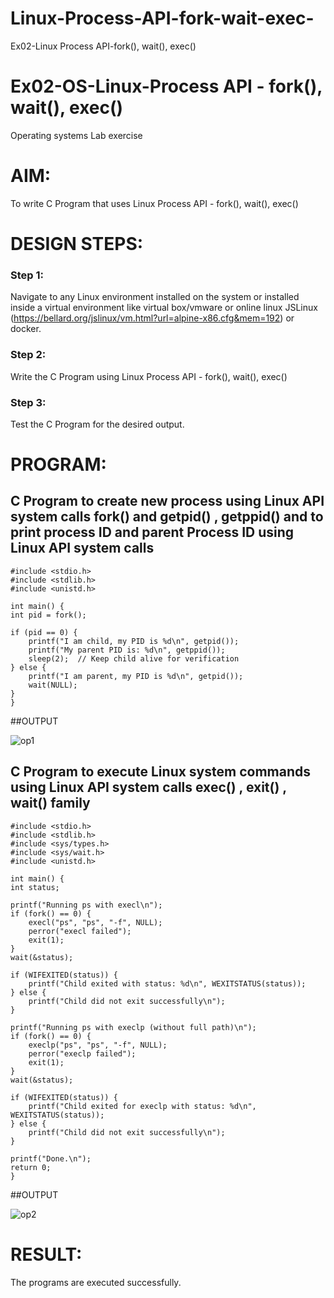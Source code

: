 # Linux-Process-API-fork-wait-exec-
Ex02-Linux Process API-fork(), wait(), exec()
# Ex02-OS-Linux-Process API - fork(), wait(), exec()
Operating systems Lab exercise


# AIM:
To write C Program that uses Linux Process API - fork(), wait(), exec()

# DESIGN STEPS:

### Step 1:

Navigate to any Linux environment installed on the system or installed inside a virtual environment like virtual box/vmware or online linux JSLinux (https://bellard.org/jslinux/vm.html?url=alpine-x86.cfg&mem=192) or docker.

### Step 2:

Write the C Program using Linux Process API - fork(), wait(), exec()

### Step 3:

Test the C Program for the desired output. 

# PROGRAM:

## C Program to create new process using Linux API system calls fork() and getpid() , getppid() and to print process ID and parent Process ID using Linux API system calls

```
#include <stdio.h>
#include <stdlib.h>
#include <unistd.h>

int main() {
int pid = fork();

if (pid == 0) { 
    printf("I am child, my PID is %d\n", getpid()); 
    printf("My parent PID is: %d\n", getppid()); 
    sleep(2);  // Keep child alive for verification
} else { 
    printf("I am parent, my PID is %d\n", getpid()); 
    wait(NULL); 
}
}
```











##OUTPUT

![op1](https://github.com/user-attachments/assets/b926f705-d170-4758-ae22-825b8f1fb013)






## C Program to execute Linux system commands using Linux API system calls exec() , exit() , wait() family

```
#include <stdio.h>
#include <stdlib.h>
#include <sys/types.h>
#include <sys/wait.h>
#include <unistd.h>

int main() {
int status;

printf("Running ps with execl\n");
if (fork() == 0) {
    execl("ps", "ps", "-f", NULL);
    perror("execl failed");
    exit(1);
}
wait(&status);

if (WIFEXITED(status)) {
    printf("Child exited with status: %d\n", WEXITSTATUS(status));
} else {
    printf("Child did not exit successfully\n");
}

printf("Running ps with execlp (without full path)\n");
if (fork() == 0) {
    execlp("ps", "ps", "-f", NULL);
    perror("execlp failed");
    exit(1);
}
wait(&status);

if (WIFEXITED(status)) {
    printf("Child exited for execlp with status: %d\n", WEXITSTATUS(status));
} else {
    printf("Child did not exit successfully\n");
}

printf("Done.\n");
return 0;
}
```
























##OUTPUT




![op2](https://github.com/user-attachments/assets/f5032cac-4eeb-4004-bc76-4ab034f91ba1)













# RESULT:
The programs are executed successfully.
